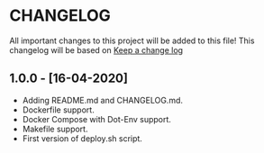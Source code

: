 # CHANGELOG

All important changes to this project will be added to this file! This changelog will be based on [Keep a change log](http://keepachangelog.com/)

## 1.0.0  - [16-04-2020]

* Adding README.md and CHANGELOG.md.
* Dockerfile support.
* Docker Compose with Dot-Env support.
* Makefile support.
* First version of deploy.sh script.
